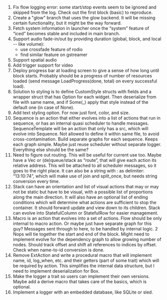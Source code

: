 1. Fix flow logging error: some start/stop events seem to be ignored and skipped from the log. Check out the first block (basic) to reproduce.
2. Create a "glow" branch that uses the glow backend. It will be missing certain functionality, but it might be the way forward.
3. Fetch system information in launcher once the “system” feature of “iced” becomes stable and included in main branch.
4. Support audio fade-in/out by providing duration (global, block, and local -- like volume):
    - use crossfade feature of rodio
    - find similar feature on gstreamer
5. Support spatial audio
6. Add trigger support for video
7. Deploy progress bar at loading screen to give a sense of how long until block starts. Probably should be a progress of number of resources loaded (send message LoadProgress(done, total) on every successful load).
8. Solution to styling is to define CustomStyle structs with fields and a wrapper struct that has Option<T>  for each widget. Then deserialize from file with same name, and if Some(_) apply that style instead of the default one (in case of None).
9. Add text styling option. For now just font, color, and size.
10. Sequence is an action that either evolves into a list of actions that run in sequence, or has an internal quasi scheduler to handle messages. SequenceTemplate will be an action that only has a src, which will evolve into Sequence. Not allowed to define it within same file, to avoid cross-contamination. Build separate graphs for each sequence. Keeps each graph simple. Maybe just reuse scheduler without separate logger. Everything else should be the same?
11. Need to figure out routing. This will be useful for current use too. Maybe have a Vec<usize> or (de)queue/stack as “route”, that will give each action its relative address. This will be attached to all scheduler messages, so it goes to the right place. It can also be a string with : as delimiter: “13:10:74”, which will make use of join and split_once, but needs string conversion every time.
12. Stack can have an orientation and list of visual actions that may or may not be static but have to be visual, with a possible list of proportions along the main direction. It will also have an optional list of ending conditions which will determine what actions are sufficient to stop the container. It should forward update and view down to its children. Stack can evolve into StatefulColumn or StatefulRow for easier management.
13. Macro is an action that evolves into a set of actions. Flow should be only internal to macro action. Or maybe just have separate graph for this guy? Messages sent through to here, to be handled by internal logic.  2 Nops will tie together the start and end of the block. Might need to implement evolve for the dependency graph to allow growing number of nodes. Should track offset and shift all references to indices by offset. Check when name-to-id conversion is done.
14. Remove ExtAction and write a procedural macro that will implement name, id, log_when, etc. and their getters (part of some trait) which will be required by action. This simplifies the internal data structure, but I need to implement deserialization for Box<dyn Action>.
15. Make the logger a trait so users can implement their own versions. Maybe add a derive macro that takes care of the basics, which is optional.
16. Implement a logger with an embedded database, like SQLite or sled.
